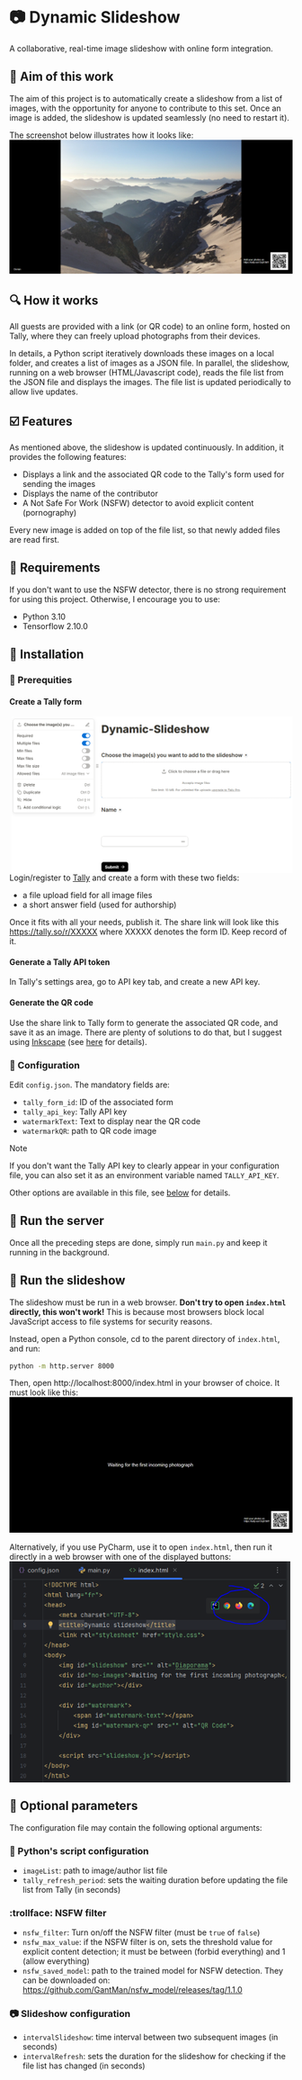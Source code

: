 # :camera: Dynamic Slideshow  
A collaborative, real-time image slideshow with online form integration.

## :eyes: Aim of this work 
The aim of this project is to automatically create a slideshow from a list of images, with the opportunity for anyone to contribute to this set. 
Once an image is added, the slideshow is updated seamlessly (no need to restart it).

The screenshot below illustrates how it looks like:
![image](Screenshot_slideshow.png)

## :mag: How it works
All guests are provided with a link (or QR code) to an online form, hosted on Tally, where they can freely upload 
photographs from their devices. 

In details, a Python script iteratively downloads these images on a local folder, and creates a list of images as a JSON
file. In parallel, the slideshow, running on a web browser (HTML/Javascript code), reads the file list from the JSON file and 
displays the images. The file list is updated periodically to allow live updates.

## :ballot_box_with_check: Features
As mentioned above, the slideshow is updated continuously. In addition, it provides the following features:
 - Displays a link and the associated QR code to the Tally's form used for sending the images
 - Displays the name of the contributor
 - A Not Safe For Work (NSFW) detector to avoid explicit content (pornography)

Every new image is added on top of the file list, so that newly added files are read first.

## :vertical_traffic_light: Requirements
If you don't want to use the NSFW detector, there is no strong requirement for using this project. 
Otherwise, I encourage you to use:
- Python 3.10
- Tensorflow 2.10.0


## :construction_worker: Installation
### :baggage_claim: Prerequities
#### Create a Tally form
<a href="url"><img src="Screenshot_fields.png" align="right" width="500" ></a>
Login/register to [Tally](https://tally.so/) and create a form with these two fields:
 - a file upload field for all image files
 - a short answer field (used for authorship)


Once it fits with all your needs, publish it. The share link will look like this https://tally.so/r/XXXXX where XXXXX denotes 
the form ID. Keep record of it.


#### Generate a Tally API token
In Tally's settings area, go to API key tab, and create a new API key.

#### Generate the QR code
Use the share link to Tally form to generate the associated QR code, and save it as an image. There are plenty of 
solutions to do that, but I suggest using [Inkscape](https://inkscape.org/fr/) 
(see [here](https://www.youtube.com/watch?v=Ak_tYjtAKWc) for details).

### :wrench: Configuration
Edit ``config.json``. The mandatory fields are:

 - ``tally_form_id``: ID of the associated form
 - ``tally_api_key``: Tally API key
 - ``watermarkText``: Text to display near the QR code
 - ``watermarkQR``: path to QR code image

> [!NOTE] 
> If you don't want the Tally API key to clearly appear in your configuration file, you can also set it as an 
> environment variable named ``TALLY_API_KEY``.

Other options are available in this file, see [below](#muscle-optional-parameters) for details.

## :runner: Run the server
Once all the preceding steps are done, simply run ``main.py`` and keep it running in the background.

## :dancer: Run the slideshow
The slideshow must be run in a web browser. **Don't try to open ``index.html`` directly, this won't work!**
This is because most browsers block local JavaScript access to file systems for security reasons.

Instead, open a Python console, cd to the parent directory of ``index.html``, and run:

````bash
python -m http.server 8000
````

Then, open http://localhost:8000/index.html in your browser of choice. It must look like this:
![image](Screenshot_slideshow_blank.png)

Alternatively, if you use PyCharm, use it to open ``index.html``, then run it directly in a
web browser with one of the displayed buttons:
<a href="url"><img src="Screenshot_PyCharm.png" align="center" width="500" ></a>


## :muscle: Optional parameters
The configuration file may contain the following optional arguments:

### :snake: Python's script configuration
- ``imageList``: path to image/author list file
- ``tally_refresh_period``: sets the waiting duration before updating the file list from Tally (in seconds)

### :trollface: NSFW filter 
- ``nsfw_filter``: Turn on/off the NSFW filter (must be ``true`` of ``false``)
- ``nsfw_max_value``: if the NSFW filter is on, sets the threshold value for explicit content detection; it must be 
between (forbid everything) and 1 (allow everything)
- ``nsfw_saved_model``: path to the trained model for NSFW detection. They can be downloaded on:
https://github.com/GantMan/nsfw_model/releases/tag/1.1.0

### :camera: Slideshow configuration
- ``intervalSlideshow``: time interval between two subsequent images (in seconds)
- ``intervalRefresh``: sets the duration for the slideshow for checking if the file list has changed (in seconds)
